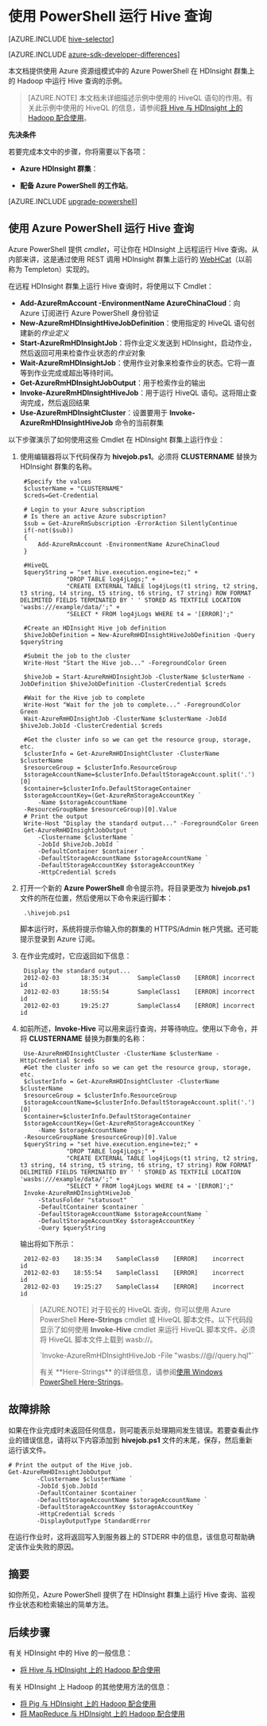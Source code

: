 <properties
    pageTitle="在 HDInsight 中将 Hadoop Hive 与 PowerShell 配合使用 | Azure"
    description="使用 PowerShell 在 HDInsight 上的 Hadoop 中运行 Hive 查询。"
    services="hdinsight"
    documentationcenter=""
    author="Blackmist"
    manager="jhubbard"
    editor="cgronlun"
    tags="azure-portal" />
<tags
    ms.assetid="cb795b7c-bcd0-497a-a7f0-8ed18ef49195"
    ms.service="hdinsight"
    ms.devlang="na"
    ms.topic="article"
    ms.tgt_pltfrm="na"
    ms.workload="big-data"
    ms.date="01/12/2017"
    wacn.date="01/25/2017"
    ms.author="larryfr" />

# 使用 PowerShell 运行 Hive 查询
[AZURE.INCLUDE [hive-selector](../../includes/hdinsight-selector-use-hive.md)]

[AZURE.INCLUDE [azure-sdk-developer-differences](../../includes/azure-sdk-developer-differences.md)]

本文档提供使用 Azure 资源组模式中的 Azure PowerShell 在 HDInsight 群集上的 Hadoop 中运行 Hive 查询的示例。

> [AZURE.NOTE]
本文档未详细描述示例中使用的 HiveQL 语句的作用。有关此示例中使用的 HiveQL 的信息，请参阅[将 Hive 与 HDInsight 上的 Hadoop 配合使用](/documentation/articles/hdinsight-use-hive/)。

<a id="prereq"></a>
**先决条件**

若要完成本文中的步骤，你将需要以下各项：

* **Azure HDInsight 群集**：

* **配备 Azure PowerShell 的工作站**。
  
[AZURE.INCLUDE [upgrade-powershell](../../includes/hdinsight-use-latest-powershell.md)]

## <a id="powershell"></a>使用 Azure PowerShell 运行 Hive 查询

Azure PowerShell 提供 *cmdlet*，可让你在 HDInsight 上远程运行 Hive 查询。从内部来讲，这是通过使用 REST 调用 HDInsight 群集上运行的 [WebHCat](https://cwiki.apache.org/confluence/display/Hive/WebHCat)（以前称为 Templeton）实现的。

在远程 HDInsight 群集上运行 Hive 查询时，将使用以下 Cmdlet：

* **Add-AzureRmAccount -EnvironmentName AzureChinaCloud**：向 Azure 订阅进行 Azure PowerShell 身份验证
* **New-AzureRmHDInsightHiveJobDefinition**：使用指定的 HiveQL 语句创建新的*作业定义*
* **Start-AzureRmHDInsightJob**：将作业定义发送到 HDInsight，启动作业，然后返回可用来检查作业状态的*作业*对象
* **Wait-AzureRmHDInsightJob**：使用作业对象来检查作业的状态。它将一直等到作业完成或超出等待时间。
* **Get-AzureRmHDInsightJobOutput**：用于检索作业的输出
* **Invoke-AzureRmHDInsightHiveJob**：用于运行 HiveQL 语句。这将阻止查询完成，然后返回结果
* **Use-AzureRmHDInsightCluster**：设置要用于 **Invoke-AzureRmHDInsightHiveJob** 命令的当前群集

以下步骤演示了如何使用这些 Cmdlet 在 HDInsight 群集上运行作业：

1. 使用编辑器将以下代码保存为 **hivejob.ps1**。必须将 **CLUSTERNAME** 替换为 HDInsight 群集的名称。

        #Specify the values
        $clusterName = "CLUSTERNAME"
        $creds=Get-Credential

        # Login to your Azure subscription
        # Is there an active Azure subscription?
        $sub = Get-AzureRmSubscription -ErrorAction SilentlyContinue
        if(-not($sub))
        {
            Add-AzureRmAccount -EnvironmentName AzureChinaCloud
        }

        #HiveQL
        $queryString = "set hive.execution.engine=tez;" +
                    "DROP TABLE log4jLogs;" +
                    "CREATE EXTERNAL TABLE log4jLogs(t1 string, t2 string, t3 string, t4 string, t5 string, t6 string, t7 string) ROW FORMAT DELIMITED FIELDS TERMINATED BY ' ' STORED AS TEXTFILE LOCATION 'wasbs:///example/data/';" +
                    "SELECT * FROM log4jLogs WHERE t4 = '[ERROR]';"

        #Create an HDInsight Hive job definition
        $hiveJobDefinition = New-AzureRmHDInsightHiveJobDefinition -Query $queryString 

        #Submit the job to the cluster
        Write-Host "Start the Hive job..." -ForegroundColor Green

        $hiveJob = Start-AzureRmHDInsightJob -ClusterName $clusterName -JobDefinition $hiveJobDefinition -ClusterCredential $creds

        #Wait for the Hive job to complete
        Write-Host "Wait for the job to complete..." -ForegroundColor Green
        Wait-AzureRmHDInsightJob -ClusterName $clusterName -JobId $hiveJob.JobId -ClusterCredential $creds

        #Get the cluster info so we can get the resource group, storage, etc.
        $clusterInfo = Get-AzureRmHDInsightCluster -ClusterName $clusterName
        $resourceGroup = $clusterInfo.ResourceGroup
        $storageAccountName=$clusterInfo.DefaultStorageAccount.split('.')[0]
        $container=$clusterInfo.DefaultStorageContainer
        $storageAccountKey=(Get-AzureRmStorageAccountKey `
            -Name $storageAccountName `
        -ResourceGroupName $resourceGroup)[0].Value
        # Print the output
        Write-Host "Display the standard output..." -ForegroundColor Green
        Get-AzureRmHDInsightJobOutput `
            -Clustername $clusterName `
            -JobId $hiveJob.JobId `
            -DefaultContainer $container `
            -DefaultStorageAccountName $storageAccountName `
            -DefaultStorageAccountKey $storageAccountKey `
            -HttpCredential $creds

2. 打开一个新的 **Azure PowerShell** 命令提示符。将目录更改为 **hivejob.ps1** 文件的所在位置，然后使用以下命令来运行脚本：
   
        .\hivejob.ps1
   
    脚本运行时，系统将提示你输入你的群集的 HTTPS/Admin 帐户凭据。还可能提示登录到 Azure 订阅。

3. 在作业完成时，它应返回如下信息：
   
        Display the standard output...
        2012-02-03      18:35:34        SampleClass0    [ERROR] incorrect       id
        2012-02-03      18:55:54        SampleClass1    [ERROR] incorrect       id
        2012-02-03      19:25:27        SampleClass4    [ERROR] incorrect       id

4. 如前所述，**Invoke-Hive** 可以用来运行查询，并等待响应。使用以下命令，并将 **CLUSTERNAME** 替换为群集的名称：

        Use-AzureRmHDInsightCluster -ClusterName $clusterName -HttpCredential $creds
        #Get the cluster info so we can get the resource group, storage, etc.
        $clusterInfo = Get-AzureRmHDInsightCluster -ClusterName $clusterName
        $resourceGroup = $clusterInfo.ResourceGroup
        $storageAccountName=$clusterInfo.DefaultStorageAccount.split('.')[0]
        $container=$clusterInfo.DefaultStorageContainer
        $storageAccountKey=(Get-AzureRmStorageAccountKey `
            -Name $storageAccountName `
        -ResourceGroupName $resourceGroup)[0].Value
        $queryString = "set hive.execution.engine=tez;" +
                    "DROP TABLE log4jLogs;" +
                    "CREATE EXTERNAL TABLE log4jLogs(t1 string, t2 string, t3 string, t4 string, t5 string, t6 string, t7 string) ROW FORMAT DELIMITED FIELDS TERMINATED BY ' ' STORED AS TEXTFILE LOCATION 'wasbs:///example/data/';" +
                    "SELECT * FROM log4jLogs WHERE t4 = '[ERROR]';"
        Invoke-AzureRmHDInsightHiveJob `
            -StatusFolder "statusout" `
            -DefaultContainer $container `
            -DefaultStorageAccountName $storageAccountName `
            -DefaultStorageAccountKey $storageAccountKey `
            -Query $queryString

    输出将如下所示：
   
        2012-02-03    18:35:34    SampleClass0    [ERROR]    incorrect    id
        2012-02-03    18:55:54    SampleClass1    [ERROR]    incorrect    id
        2012-02-03    19:25:27    SampleClass4    [ERROR]    incorrect    id
   
    > [AZURE.NOTE]
    对于较长的 HiveQL 查询，你可以使用 Azure PowerShell **Here-Strings** cmdlet 或 HiveQL 脚本文件。以下代码段显示了如何使用 **Invoke-Hive** cmdlet 来运行 HiveQL 脚本文件。必须将 HiveQL 脚本文件上载到 wasb://。
    > <p>
    > `Invoke-AzureRmHDInsightHiveJob -File "wasbs://<ContainerName>@<StorageAccountName>/<Path>/query.hql"`  
    > <p>
    > 有关 **Here-Strings** 的详细信息，请参阅<a href="http://technet.microsoft.com/zh-cn/library/ee692792.aspx" target="_blank">使用 Windows PowerShell Here-Strings</a>。

## <a id="troubleshooting"></a>故障排除

如果在作业完成时未返回任何信息，则可能表示处理期间发生错误。若要查看此作业的错误信息，请将以下内容添加到 **hivejob.ps1** 文件的末尾，保存，然后重新运行该文件。

    # Print the output of the Hive job.
    Get-AzureRmHDInsightJobOutput `
            -Clustername $clusterName `
            -JobId $job.JobId `
            -DefaultContainer $container `
            -DefaultStorageAccountName $storageAccountName `
            -DefaultStorageAccountKey $storageAccountKey `
            -HttpCredential $creds `
            -DisplayOutputType StandardError

在运行作业时，这将返回写入到服务器上的 STDERR 中的信息，该信息可帮助确定该作业失败的原因。

## <a id="summary"></a>摘要

如你所见，Azure PowerShell 提供了在 HDInsight 群集上运行 Hive 查询、监视作业状态和检索输出的简单方法。

## <a id="nextsteps"></a>后续步骤

有关 HDInsight 中的 Hive 的一般信息：

* [将 Hive 与 HDInsight 上的 Hadoop 配合使用](/documentation/articles/hdinsight-use-hive/)

有关 HDInsight 上 Hadoop 的其他使用方法的信息：

* [将 Pig 与 HDInsight 上的 Hadoop 配合使用](/documentation/articles/hdinsight-use-pig/)
* [将 MapReduce 与 HDInsight 上的 Hadoop 配合使用](/documentation/articles/hdinsight-use-mapreduce/)

<!---HONumber=Mooncake_0120_2017-->
<!--Update_Description: update from ASM to ARM-->